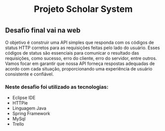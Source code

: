 <h1 align="center">Projeto Scholar System<h1>

## Desafio final vai na web

O objetivo é construir uma API simples que responda com os códigos de status HTTP corretos para as requisições feitas pelo lado do usuário. Esses códigos de status são essenciais para comunicar o resultado das requisições, como sucesso, erro do cliente, erro do servidor, entre outros. Vamos focar em garantir que nossa API forneça respostas adequadas de acordo com cada situação, proporcionando uma experiência de usuário consistente e confiável.

### Neste desafio foi utilizado as tecnologias:

- Eclipse IDE
- HTTPie
- Linguagem Java
- Spring Framework
- MySql
- Trello